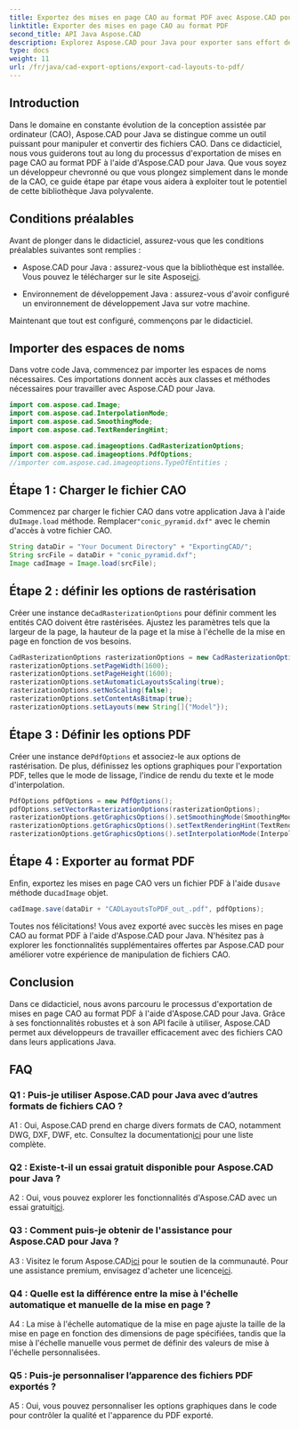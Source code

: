 ```yaml
---
title: Exportez des mises en page CAO au format PDF avec Aspose.CAD pour Java
linktitle: Exporter des mises en page CAO au format PDF
second_title: API Java Aspose.CAD
description: Explorez Aspose.CAD pour Java pour exporter sans effort des mises en page CAO au format PDF. Efficace, fiable et convivial pour les développeurs.
type: docs
weight: 11
url: /fr/java/cad-export-options/export-cad-layouts-to-pdf/
---
```

## Introduction

Dans le domaine en constante évolution de la conception assistée par ordinateur (CAO), Aspose.CAD pour Java se distingue comme un outil puissant pour manipuler et convertir des fichiers CAO. Dans ce didacticiel, nous vous guiderons tout au long du processus d'exportation de mises en page CAO au format PDF à l'aide d'Aspose.CAD pour Java. Que vous soyez un développeur chevronné ou que vous plongez simplement dans le monde de la CAO, ce guide étape par étape vous aidera à exploiter tout le potentiel de cette bibliothèque Java polyvalente.

## Conditions préalables

Avant de plonger dans le didacticiel, assurez-vous que les conditions préalables suivantes sont remplies :

-  Aspose.CAD pour Java : assurez-vous que la bibliothèque est installée. Vous pouvez le télécharger sur le site Aspose[ici](https://releases.aspose.com/cad/java/).

- Environnement de développement Java : assurez-vous d'avoir configuré un environnement de développement Java sur votre machine.

Maintenant que tout est configuré, commençons par le didacticiel.

## Importer des espaces de noms

Dans votre code Java, commencez par importer les espaces de noms nécessaires. Ces importations donnent accès aux classes et méthodes nécessaires pour travailler avec Aspose.CAD pour Java.

```java
import com.aspose.cad.Image;
import com.aspose.cad.InterpolationMode;
import com.aspose.cad.SmoothingMode;
import com.aspose.cad.TextRenderingHint;

import com.aspose.cad.imageoptions.CadRasterizationOptions;
import com.aspose.cad.imageoptions.PdfOptions;
//importer com.aspose.cad.imageoptions.TypeOfEntities ;
```

## Étape 1 : Charger le fichier CAO

 Commencez par charger le fichier CAO dans votre application Java à l'aide du`Image.load` méthode. Remplacer`"conic_pyramid.dxf"` avec le chemin d'accès à votre fichier CAO.

```java
String dataDir = "Your Document Directory" + "ExportingCAD/";
String srcFile = dataDir + "conic_pyramid.dxf";
Image cadImage = Image.load(srcFile);
```

## Étape 2 : définir les options de rastérisation

 Créer une instance de`CadRasterizationOptions` pour définir comment les entités CAO doivent être rastérisées. Ajustez les paramètres tels que la largeur de la page, la hauteur de la page et la mise à l'échelle de la mise en page en fonction de vos besoins.

```java
CadRasterizationOptions rasterizationOptions = new CadRasterizationOptions();
rasterizationOptions.setPageWidth(1600);
rasterizationOptions.setPageHeight(1600);
rasterizationOptions.setAutomaticLayoutsScaling(true);
rasterizationOptions.setNoScaling(false);
rasterizationOptions.setContentAsBitmap(true);
rasterizationOptions.setLayouts(new String[]{"Model"});
```

## Étape 3 : Définir les options PDF

 Créer une instance de`PdfOptions` et associez-le aux options de rastérisation. De plus, définissez les options graphiques pour l'exportation PDF, telles que le mode de lissage, l'indice de rendu du texte et le mode d'interpolation.

```java
PdfOptions pdfOptions = new PdfOptions();
pdfOptions.setVectorRasterizationOptions(rasterizationOptions);
rasterizationOptions.getGraphicsOptions().setSmoothingMode(SmoothingMode.HighQuality);
rasterizationOptions.getGraphicsOptions().setTextRenderingHint(TextRenderingHint.AntiAliasGridFit);
rasterizationOptions.getGraphicsOptions().setInterpolationMode(InterpolationMode.HighQualityBicubic);
```

## Étape 4 : Exporter au format PDF

 Enfin, exportez les mises en page CAO vers un fichier PDF à l'aide du`save` méthode du`cadImage` objet.

```java
cadImage.save(dataDir + "CADLayoutsToPDF_out_.pdf", pdfOptions);
```

Toutes nos félicitations! Vous avez exporté avec succès les mises en page CAO au format PDF à l'aide d'Aspose.CAD pour Java. N'hésitez pas à explorer les fonctionnalités supplémentaires offertes par Aspose.CAD pour améliorer votre expérience de manipulation de fichiers CAO.

## Conclusion

Dans ce didacticiel, nous avons parcouru le processus d'exportation de mises en page CAO au format PDF à l'aide d'Aspose.CAD pour Java. Grâce à ses fonctionnalités robustes et à son API facile à utiliser, Aspose.CAD permet aux développeurs de travailler efficacement avec des fichiers CAO dans leurs applications Java.

## FAQ

### Q1 : Puis-je utiliser Aspose.CAD pour Java avec d’autres formats de fichiers CAO ?

 A1 : Oui, Aspose.CAD prend en charge divers formats de CAO, notamment DWG, DXF, DWF, etc. Consultez la documentation[ici](https://reference.aspose.com/cad/java/) pour une liste complète.

### Q2 : Existe-t-il un essai gratuit disponible pour Aspose.CAD pour Java ?

 A2 : Oui, vous pouvez explorer les fonctionnalités d'Aspose.CAD avec un essai gratuit[ici](https://releases.aspose.com/).

### Q3 : Comment puis-je obtenir de l'assistance pour Aspose.CAD pour Java ?

 A3 : Visitez le forum Aspose.CAD[ici](https://forum.aspose.com/c/cad/19) pour le soutien de la communauté. Pour une assistance premium, envisagez d'acheter une licence[ici](https://purchase.aspose.com/buy).

### Q4 : Quelle est la différence entre la mise à l'échelle automatique et manuelle de la mise en page ?

A4 : La mise à l'échelle automatique de la mise en page ajuste la taille de la mise en page en fonction des dimensions de page spécifiées, tandis que la mise à l'échelle manuelle vous permet de définir des valeurs de mise à l'échelle personnalisées.

### Q5 : Puis-je personnaliser l’apparence des fichiers PDF exportés ?

A5 : Oui, vous pouvez personnaliser les options graphiques dans le code pour contrôler la qualité et l'apparence du PDF exporté.